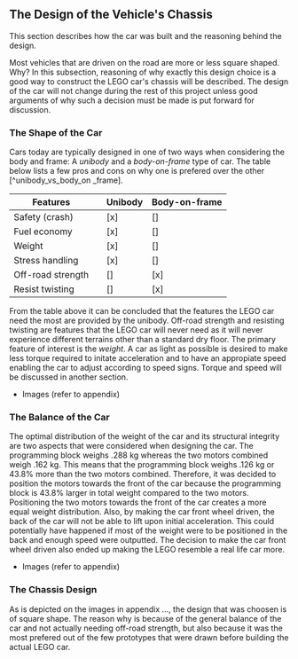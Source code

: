 ## The Design of the Vehicle's Chassis
This section describes how the car was built and the reasoning behind the design. 

Most vehicles that are driven on the road are more or less square shaped. Why? In this subsection, reasoning of why exactly this design choice is a good way to construct the LEGO car's chassis will be described. The design of the car will not change during the rest of this project unless good arguments of why such a decision must be made is put forward for discussion. 

### The Shape of the Car

Cars today are typically designed in one of two ways when considering the body and frame: A *unibody* and a *body-on-frame* type of car. The table below lists a few pros and cons on why one is prefered over the other [^unibody_vs_body_on _frame].

| Features          |     | Unibody | Body-on-frame |
| ----------------- | --- | ------- | ------------- |
| Safety (crash)    |     | [x]     | []            |
| Fuel economy      |     | [x]     | []            |
| Weight            |     | [x]     | []            |
| Stress handling   |     | [x]     | []            |
| Off-road strength |     | []      | [x]           |
| Resist twisting   |     | []      | [x]           |

From the table above it can be concluded that the features the LEGO car need the most are provided by the unibody. Off-road strength and resisting twisting are features that the LEGO car will never need as it will never experience different terrains other than a standard dry floor. The primary feature of interest is the *weight*. A car as light as possible is desired to make less torque required to initate acceleration and to have an appropiate speed enabling the car to adjust according to speed signs. Torque and speed will be discussed in another section. 

+ Images (refer to appendix)

### The Balance of the Car

The optimal distribution of the weight of the car and its structural integrity are two aspects that were considered when designing the car. The programming block weighs .288 kg whereas the two motors combined weigh .162 kg. This means that the programming block weighs .126 kg or 43.8% more than the two motors combined. Therefore, it was decided to position the motors towards the front of the car because the programming block is 43.8% larger in total weight compared to the two motors. Positioning the two motors towards the front of the car creates a more equal weight distribution. Also, by making the car front wheel driven, the back of the car will not be able to lift upon initial acceleration. This could potentially have happened if most of the weight were to be positioned in the back and enough speed were outputted. The decision to make the car front wheel driven also ended up making the LEGO resemble a real life car more. 

+ Images (refer to appendix)

### The Chassis Design
As is depicted on the images in appendix ..., the design that was choosen is of square shape. The reason why is because of the general balance of the car and not actually needing off-road strength, but also because it was the most prefered out of the few prototypes that were drawn before building the actual LEGO car. 




[^unibody_vs._body_on_frame]: http://www.autonews.com/article/20170626/OEM01/170629864/body-on-frame-vs.-unibody:-pros-and-cons

